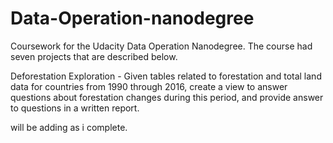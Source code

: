 # Data-Operation-nanodegree
Coursework for the Udacity Data Operation Nanodegree. The course had seven projects that are described below.

Deforestation Exploration - Given tables related to forestation and total land data for countries from 1990 through 2016, create a view to answer questions about forestation changes during this period, and provide answer to questions in a written report.

will be adding as i complete.
